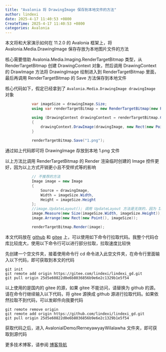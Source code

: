 ```yaml
---
title: "Avalonia 将 DrawingImage 保存到本地文件的方法"
author: lindexi
date: 2025-4-17 11:40:53 +0800
CreateTime: 2025-4-17 11:40:53 +0800
categories: Avalonia
---
```


本文将和大家演示如何在 11.2.0 的 Avalonia 框架上，将 Avalonia.Media.DrawingImage 保存存放为本地图片文件的方法

<!--more-->


<!-- 发布 -->
<!-- 博客 -->

核心需要借助 Avalonia.Media.Imaging.RenderTargetBitmap 类型，从 RenderTargetBitmap 创建 DrawingContext 对象，然后调用 DrawingContext 的 DrawImage 方法将 DrawingImage 绘制进入到 RenderTargetBitmap 里面，最后再调用 RenderTargetBitmap 的 Save 方法保存到本地文件

核心代码如下，假定已经拿到了 `Avalonia.Media.DrawingImage drawingImage` 对象

```csharp
            var imageSize = drawingImage.Size;
            using var renderTargetBitmap = new RenderTargetBitmap(new PixelSize((int) imageSize.Width, (int) imageSize.Height));

            using (DrawingContext drawingContext = renderTargetBitmap.CreateDrawingContext())
            {
                drawingContext.DrawImage(drawingImage, new Rect(new Point(), imageSize));
            }
           
            renderTargetBitmap.Save("1.png");
```

通过如上代码即可将 DrawingImage 存放到本地 1.png 文件

以上方法比调用 RenderTargetBitmap 的 Render 渲染临时创建的 Image 控件更好，因为以上方式开销更小且不受样式等的影响

```csharp
            // 不推荐的方法
            Image image = new Image
            {
                Source = drawingImage,
                Width = imageSize.Width,
                Height = imageSize.Height
            };
            //image.UpdateLayout(); 调用 UpdateLayout 方法是无效的，因为 Image 没有加入视觉树
            image.Measure(new Size(imageSize.Width, imageSize.Height));
            image.Arrange(new Rect(new Point(), imageSize));

            renderTargetBitmap.Render(image);
```

本文代码放在 [github](https://github.com/lindexi/lindexi_gd/tree/25d5e60822d0e6b8036856b9e6e2c1329b1e5f54/AvaloniaIDemo/RerneyawyayWilalawha) 和 [gitee](https://gitee.com/lindexi/lindexi_gd/blob/25d5e60822d0e6b8036856b9e6e2c1329b1e5f54/AvaloniaIDemo/RerneyawyayWilalawha) 上，可以使用如下命令行拉取代码。我整个代码仓库比较庞大，使用以下命令行可以进行部分拉取，拉取速度比较快

先创建一个空文件夹，接着使用命令行 cd 命令进入此空文件夹，在命令行里面输入以下代码，即可获取到本文的代码

```
git init
git remote add origin https://gitee.com/lindexi/lindexi_gd.git
git pull origin 25d5e60822d0e6b8036856b9e6e2c1329b1e5f54
```

以上使用的是国内的 gitee 的源，如果 gitee 不能访问，请替换为 github 的源。请在命令行继续输入以下代码，将 gitee 源换成 github 源进行拉取代码。如果依然拉取不到代码，可以发邮件向我要代码

```
git remote remove origin
git remote add origin https://github.com/lindexi/lindexi_gd.git
git pull origin 25d5e60822d0e6b8036856b9e6e2c1329b1e5f54
```

获取代码之后，进入 AvaloniaIDemo/RerneyawyayWilalawha 文件夹，即可获取到源代码

更多技术博客，请参阅 [博客导航](https://blog.lindexi.com/post/%E5%8D%9A%E5%AE%A2%E5%AF%BC%E8%88%AA.html )
